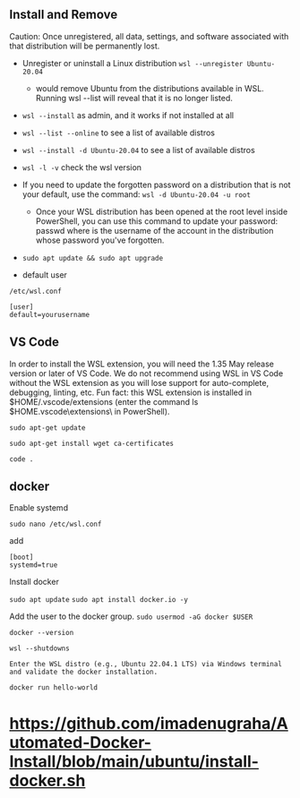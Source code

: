 ## Install and Remove

Caution: Once unregistered, all data, settings, and software associated with that distribution will be permanently lost.

- Unregister or uninstall a Linux distribution `wsl --unregister Ubuntu-20.04`
  - would remove Ubuntu from the distributions available in WSL. Running wsl --list will reveal that it is no longer listed.

- `wsl --install` as admin, and it works if not installed at all
- `wsl --list --online` to see a list of available distros
- `wsl --install -d Ubuntu-20.04` to see a list of available distros
- `wsl -l -v` check the wsl version
- If you need to update the forgotten password on a distribution that is not your default, use the command: `wsl -d Ubuntu-20.04 -u root`
  - Once your WSL distribution has been opened at the root level inside PowerShell, you can use this command to update your password: passwd <username> where <username> is the username of the account in the distribution whose password you've forgotten.
- `sudo apt update && sudo apt upgrade`
  
- default user
  
`/etc/wsl.conf`  
  
```  
[user]
default=yourusername
```
  



## VS Code

In order to install the WSL extension, you will need the 1.35 May release version or later of VS Code. We do not recommend using WSL in VS Code without the WSL extension as you will lose support for auto-complete, debugging, linting, etc. Fun fact: this WSL extension is installed in $HOME/.vscode/extensions (enter the command ls $HOME\.vscode\extensions\ in PowerShell).

`sudo apt-get update`

`sudo apt-get install wget ca-certificates`

`code .`


## docker

Enable systemd

`sudo nano /etc/wsl.conf`

add

```
[boot]
systemd=true
```

Install docker

`sudo apt update`
`sudo apt install docker.io -y`

Add the user to the docker group.
`sudo usermod -aG docker $USER`

`docker --version`

`wsl --shutdowns`

`Enter the WSL distro (e.g., Ubuntu 22.04.1 LTS) via Windows terminal and validate the docker installation.`

`docker run hello-world`


# https://github.com/imadenugraha/Automated-Docker-Install/blob/main/ubuntu/install-docker.sh

